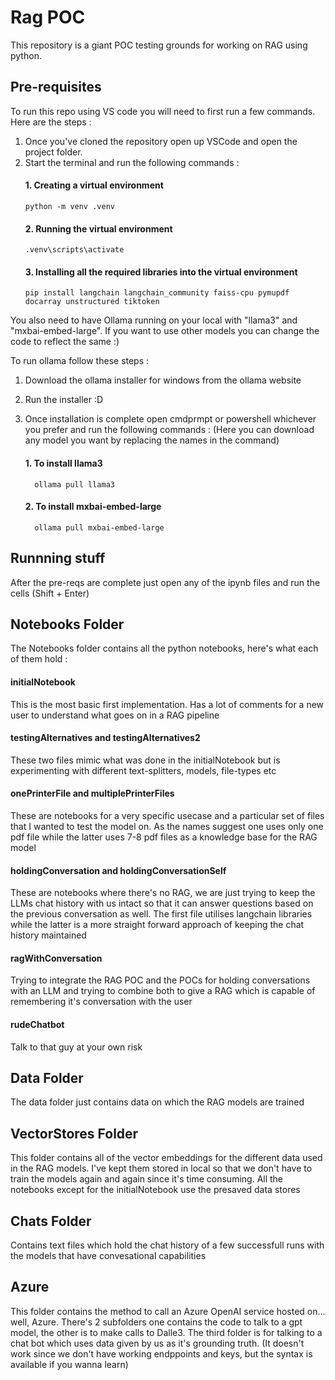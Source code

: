 # Rag POC

This repository is a giant POC testing grounds for working on RAG using python. 

## Pre-requisites 

To run this repo using VS code you will need to first run a few commands. Here are the steps :

1. Once you've cloned the repository open up VSCode and open the project folder.
2. Start the terminal and run the following commands :
   #### 1. Creating a virtual environment
       python -m venv .venv
   #### 2. Running the virtual environment
       .venv\scripts\activate
   #### 3. Installing all the required libraries into the virtual environment
       pip install langchain langchain_community faiss-cpu pymupdf docarray unstructured tiktoken

You also need to have Ollama running on your local with "llama3" and "mxbai-embed-large". If you want to use other models you can change the code to reflect the same :) 

To run ollama follow these steps : 

1. Download the ollama installer for windows from the ollama website
2. Run the installer :D
3. Once installation is complete open cmdprmpt or powershell whichever you prefer and run the following commands : (Here you can download any model you want by replacing the names in the command)

   #### 1. To install llama3
         ollama pull llama3
   #### 2. To install mxbai-embed-large
         ollama pull mxbai-embed-large

## Runnning stuff 

After the pre-reqs are complete just open any of the ipynb files and run the cells (Shift + Enter)

## Notebooks Folder 

The Notebooks folder contains all the python notebooks, here's what each of them hold : 

#### initialNotebook 
This is the most basic first implementation. Has a lot of comments for a new user to understand what goes on in a RAG pipeline

#### testingAlternatives and testingAlternatives2
These two files mimic what was done in the initialNotebook but is experimenting with different text-splitters, models, file-types etc

#### onePrinterFile and multiplePrinterFiles
These are notebooks for a very specific usecase and a particular set of files that I wanted to test the model on. As the names suggest one uses only one pdf file while the latter uses 7-8 pdf files as a knowledge base for the RAG model

#### holdingConversation and holdingConversationSelf
These are notebooks where there's no RAG, we are just trying to keep the LLMs chat history with us intact so that it can answer questions based on the previous conversation as well. The first file utilises langchain libraries while the latter is a more straight forward approach of keeping the chat history maintained

#### ragWithConversation
Trying to integrate the RAG POC and the POCs for holding conversations with an LLM and trying to combine both to give a RAG which is capable of remembering it's conversation with the user 

#### rudeChatbot
Talk to that guy at your own risk

## Data Folder 

The data folder just contains data on which the RAG models are trained

## VectorStores Folder

This folder contains all of the vector embeddings for the different data used in the RAG models. I've kept them stored in local so that we don't have to train the models again and again since it's time consuming. All the notebooks except for the initialNotebook use the presaved data stores

## Chats Folder

Contains text files which hold the chat history of a few successfull runs with the models that have convesational capabilities

## Azure

This folder contains the method to call an Azure OpenAI service hosted on... well, Azure. There's 2 subfolders one contains the code to talk to a gpt model, the other is to make calls to Dalle3. The third folder is for talking to a chat bot which uses data given by us as it's grounding truth. (It doesn't work since we don't have working endppoints and keys, but the syntax is available if you wanna learn)
